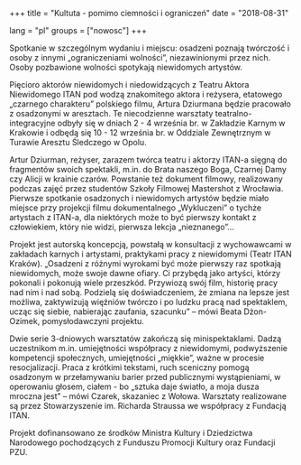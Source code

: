 +++
title = "Kultuta - pomimo ciemności i ograniczeń" 
date = "2018-08-31"

lang = "pl"
groups = ["nowosc"]
+++

Spotkanie w szczególnym wydaniu i miejscu: osadzeni poznają twórczość i osoby z innymi „ograniczeniami wolności”, niezawinionymi przez nich. Osoby pozbawione wolności spotykają niewidomych artystów. 

Pięcioro aktorów niewidomych i niedowidzących z Teatru Aktora Niewidomego ITAN pod wodzą znakomitego aktora i reżysera, etatowego „czarnego charakteru” polskiego filmu, Artura Dziurmana będzie pracowało z osadzonymi w aresztach. Te niecodzienne warsztaty teatralno-integracyjne odbyły się w dniach 2 - 4 września br. w Zakładzie Karnym w Krakowie i odbędą się 10 - 12 września br. w Oddziale Zewnętrznym w Turawie Aresztu Śledczego w Opolu.

Artur Dziurman, reżyser, zarazem twórca teatru i aktorzy ITAN-a sięgną do fragmentów swoich spektakli, m.in. do Brata naszego Boga, Czarnej Damy czy Alicji w krainie czarów. Powstanie też dokument filmowy, realizowany podczas zajęć przez studentów Szkoły Filmowej Mastershot z Wrocławia. Pierwsze spotkanie osadzonych i niewidomych artystów będzie miało miejsce przy projekcji filmu dokumentalnego „Wykluczeni” o tychże artystach z ITAN-a, dla niektórych może to być pierwszy kontakt z człowiekiem, który nie widzi, pierwsza lekcja „nieznanego”…

Projekt jest autorską koncepcją, powstałą w konsultacji z wychowawcami w zakładach karnych i artystami, praktykami pracy z niewidomymi (Teatr ITAN Kraków). „Osadzeni z różnymi wyrokami być może pierwszy raz spotkają niewidomych, może swoje dawne ofiary. Ci przybędą jako artyści, którzy pokonali i pokonują wiele przeszkód. Przywiozą swój film, historię pracy nad nim i nad sobą. Podzielą się doświadczeniem, że zmiana na lepsze jest możliwa, zaktywizują więźniów twórczo i po ludzku pracą nad spektaklem, ucząc się siebie, nabierając zaufania, szacunku” – mówi Beata Dżon-Ozimek, pomysłodawczyni projektu.

Dwie serie 3-dniowych warsztatów zakończą się minispektaklami. Dadzą uczestnikom m.in. umiejętności współpracy z niewidomymi, podwyższenie kompetencji społecznych, umiejętności „miękkie”, ważne w procesie resocjalizacji. Praca z krótkimi tekstami, ruch sceniczny pomogą osadzonym w przełamywaniu barier przed publicznymi wystąpieniami, w operowaniu głosem, ciałem - bo „sztuka daje światło, a moja dusza mroczna jest” – mówi Czarek, skazaniec z Wołowa. 
Warsztaty realizowane są przez Stowarzyszenie im. Richarda Straussa we współpracy z Fundacją ITAN. 

Projekt dofinansowano ze środków Ministra Kultury i Dziedzictwa Narodowego pochodzących z Funduszu Promocji Kultury oraz Fundacji PZU.
